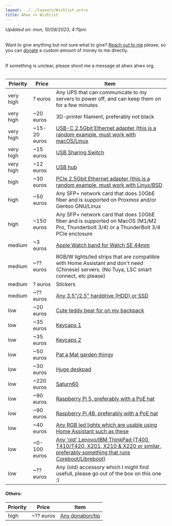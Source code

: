 ```yaml
---
layout: ../../layouts/Wishlist.astro
title: Ahwx >> Wishlist
---
```


*Updated on: mon, 10/09/2023, 4:11pm*<br><br>

Want to give anything but not sure what to give? [Reach out to me](https://ahwx.org/contact.php) please, so you can [donate](https://ahwx.org/donate.php) a custom amount of money to me directly.<br><br>

If something is unclear, please shoot me a message at ahwx <at> ahwx <dot> org.<br><br>

| Priority                         | Price                                      | Item |
|----------------------------------|--------------------------------------------|------|
| very high                        | ? euros                                    | Any UPS that can communicate to my servers to power off, and can keep them on for a few minutes |
| very high                        | ~20 euros                                  | 3D-printer filament, preferably not black |
| very high                        | ~15-20 euros                               | [USB-C 2.5Gbit Ethernet adapter (this is a random example, must work with macOS/Linux](https://www.amazon.nl/dp/B0CD1FDKT1)
| very high                        | ~15 euros                                  | [USB Sharing Switch](https://www.amazon.nl/dp/B09DSGL7KV)
| very high                        | ~12 euros                                  | [USB hub](https://www.amazon.nl/dp/B0CD1BHXPZ)
| high                             | ~30 euros                                  | [PCIe 2.5Gbit Ethernet adapter (this is a random example, must work with Linux/BSD](https://www.amazon.nl/dp/B0BNHWZBCC/)
| high                             | ~50 euros                                  | Any SFP+ network card that does 10GbE fiber and is supported on Proxmox and/or Gentoo GNU/Linux |
| high                             | ~150 euros                                 | Any SFP+ network card that does 10GbE fiber and is supported on MacOS (M1/M2 Pro, Thunderbolt 3/4) or a ThunderBolt 3/4 PCIe enclosure |
| medium                           | ~3 euros                                   | [Apple Watch band for Watch SE 44mm](https://nl.aliexpress.com/item/1005004300715864.html) |
| medium                           | ~?? euros                                  | RGB/W lights/led strips that are compatible with Home Assistant and don't need (Chinese) servers. (No Tuya, LSC smart connect, etc please) |
| medium                           | ? euros                                    | Stickers |
| medium                           | ~?? euros                                  | [Any 3.5"/2.5" harddrive (HDD) or SSD](https://tweakers.net/interne-harde-schijven/vergelijken) |
| low                              | ~20 euros                                  | [Cute teddy bear for on my backpack](https://www.amazon.nl/Knuffel-teddybeer-schattig-speelgoed-kinderen/dp/B09CNR2SVF/) |
| low                              | ~35 euros                                  | [Keycaps 1](https://www.amazon.com/XDK-Custom-Keycaps-Dye-Sub-Plastic/dp/B09SB2GNQX) |
| low                              | ~35 euros                                  | [Keycaps 2](https://www.amazon.com/AHHC-Japanese-Keycaps-GH60RK61GK6466ALT6187104-Mechanical/dp/B099DXXWHP) |
| low                              | ~50 euros                                  | [Pat a Mat garden thingy](https://www.bol.com/nl/nl/p/buurman-en-buurman-tuinbeeld-welcome/9300000073665828/) |
| low                              | ~30 euros                                  | [Huge deskpad](https://www.amazon.nl/-/en/Liquid-Gaming-Compute-Keyboard-600x1200mm/dp/B09Y8S1Y57/) |
| low                              | ~220 euros                                 | [Saturn60](https://candykeys.com/product/saturn60-full-kit) |
| low                              | ~90 euros                                  | [Raspberry Pi 5, preferably with a PoE hat](https://www.kiwi-electronics.com/nl/raspberry-pi-boards-behuizingen-uitbreidingen-en-accessoires-59/raspberry-pi-5-8gb-11580) |
| low                              | ~90 euros                                  | [Raspberry Pi 4B, preferably with a PoE hat](https://www.raspberrypi.com/products/raspberry-pi-4-model-b/?variant=raspberry-pi-4-model-b-8gb) |
| low                              | ~40 euros                                  | [Any RGB led lights which are usable using Home Assistant such as these](https://www.bol.com/nl/nl/p/wiz-ledstrip-starterset-slimme-led-verlichting-gekleurd-en-wit-licht-2-meter-wifi-basis/9300000007836537/?s2a=#productTitle) |
| low                              | ~0-100 euros                               | [Any 'old' Lenovo/IBM ThinkPad (T400, T410/T420, X201, X210 & X220 or similar, preferably something that runs Coreboot/Libreboot)](https://lenovo.com/) |
| low                              | ~?? euros                                  | Any (old) accessory which I might find usefull, please go out of the box on this one :) |

#### Others:

| Priority                         | Price                                      | Item |
|----------------------------------|--------------------------------------------|------|
| high                             | ~?? euros                                  | [Any donation/tip](https://ahwx.org/donate.php) |
